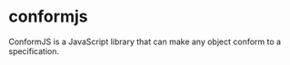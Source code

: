 conformjs
=========

ConformJS is a JavaScript library that can make any object conform to a specification.
